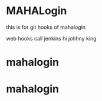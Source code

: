 # MAHALogin
this is for git hooks  of mahalogin

web hooks call jenkins
hi johhny
king

# mahalogin
# mahalogin
